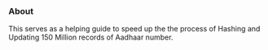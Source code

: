 ### About

This serves as a helping guide to speed up the the process of Hashing and Updating 150 Million records of Aadhaar number.